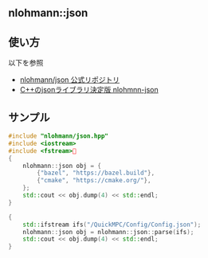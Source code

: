 nlohmann::json
---

## 使い方
以下を参照
- [nlohmann/json 公式リポジトリ](https://github.com/nlohmann/json/blob/develop/README.md)
- [C++のjsonライブラリ決定版 nlohmnn-json](https://qiita.com/yohm/items/0f389ba5c5de4e2df9cf)


## サンプル
```C++
#include "nlohmann/json.hpp"
#include <iostream>
#include <fstream>
{
    nlohmann::json obj = {
        {"bazel", "https://bazel.build"},
        {"cmake", "https://cmake.org/"},
    };
    std::cout << obj.dump(4) << std::endl;
}

{
    std::ifstream ifs("/QuickMPC/Config/Config.json");
    nlohmann::json obj = nlohmann::json::parse(ifs);
    std::cout << obj.dump(4) << std::endl;
}
```